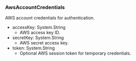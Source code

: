 ### AwsAccountCredentials
AWS account credentials for authentication.

- accessKey: System.String
  - AWS access key ID.
- secretKey: System.String
  - AWS secret access key.
- token: System.String
  - Optional AWS session token for temporary credentials.

